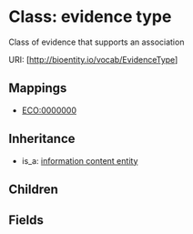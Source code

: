 # Class: evidence type


Class of evidence that supports an association

URI: [http://bioentity.io/vocab/EvidenceType]
## Mappings

 * [ECO:0000000](http://purl.obolibrary.org/obo/ECO_0000000)
## Inheritance

 *  is_a: [information content entity](InformationContentEntity.md)
## Children

## Fields

